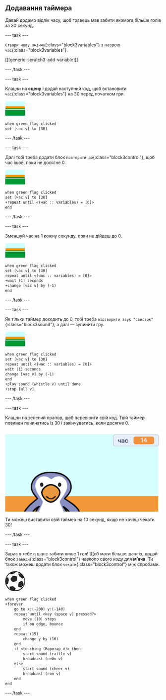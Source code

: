 ## Додавання таймера

Давай додамо відлік часу, щоб гравець мав забити якомога більше голів за 30 секунд.

--- task ---

`Створи нову змінну`{:class="block3variables"} з назвою `час`{:class="block3variables"}.

[[[generic-scratch3-add-variable]]]

--- /task ---

--- task ---

Клацни на __сцену__ і додай наступний код, щоб встановити `час`{:class="block3variables"} на 30 перед початком гри.

![спрайт сцени](images/stage-sprite.png)

```blocks3
when green flag clicked
set [час v] to [30]
```

--- /task ---

--- task ---

Далі тобі треба додати блок `повторити до`{:class="block3control"}, щоб час ішов, поки не досягне 0.

![спрайт сцени](images/stage-sprite.png)

```blocks3
when green flag clicked
set [час v] to [30]
+repeat until <(час :: variables) = [0]>
end
```

--- /task ---

--- task ---

Зменшуй час на 1 кожну секунду, поки не дійдеш до 0.

![спрайт сцени](images/stage-sprite.png)

```blocks3
when green flag clicked
set [час v] to [30]
repeat until <(час :: variables) = [0]>
+wait (1) seconds
+change [час v] by (-1)
end
```

--- /task ---

--- task ---

Як тільки таймер доходить до 0, тобі треба `відтворити звук "свисток"`{:class="block3sound"}, а далі — зупинити гру.

![спрайт сцени](images/stage-sprite.png)

```blocks3
when green flag clicked
set [час v] to [30]
repeat until <(час :: variables) = [0]>
wait (1) seconds
change [час v] by (-1)
end
+play sound (whistle v) until done
+stop [all v]
```

--- /task ---

--- task ---

Клацни на зелений прапор, щоб перевірити свій код. Твій таймер повинен починатись із 30 і закінчуватись, коли досягне 0.

![знімок екрана](images/goalie-timer-test.png)

Ти можеш виставити свій таймер на 10 секунд, якщо не хочеш чекати 30!

--- /task ---

--- task ---

Зараз в тебе є шанс забити лише 1 гол! Щоб мати більше шансів, додай блок `завжди`{:class="block3control"} навколо свого коду для __м’яча__. Ти також можеш додати блок `чекати`{:class="block3control"} між спробами.

![спрайт футбольного м’яча](images/football-sprite.png)

```blocks3
when green flag clicked
+forever
    go to x:(-200) y:(-140)
    repeat until <key (space v) pressed?>
        move (10) steps
        if on edge, bounce
    end
    repeat (15)
        change y by (10)
    end
    if <touching (Воротар v)> then
        start sound (rattle v)
        broadcast (сейв v)
    else
        start sound (cheer v)
        broadcast (гол v)
    end
end
```

--- /task ---

